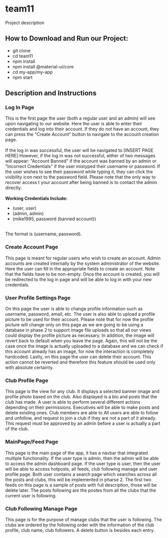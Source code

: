 # team11
Project description

## How to Download and Run our Project:
* git clone 
* cd team11
* npm install
* npm install @material-ui/core
* cd my-app/my-app
* npm start



## Description and Instructions
### Log In Page
This is the first page the user (both a regular user and an admin) will see upon navigating to our website. Here the user is able to enter their credentials and log into their account. If they do not have an account, they can press the "Create Account" button to navigate to the account creation page. <br/>
<br/>
If the log in was successful, the user will be navigated to [INSERT PAGE HERE]
However, if the log in was not successful, either of two messages will appear: "Account Banned" if the account was banned by an admin or "Incorrect Credentials" if the user mistyped their username or password. If the user wishes to see their password while typing it, they can click the visibility icon next to the password field. Please note that the only way to recover access t your account after being banned is to contact the admin directly. <br/>
<br/>
__Working Credentials Include:__
* (user, user)
* (admin, admin)
* (mike1995, password (banned account))
<br/>
The format is (username, password).

### Create Account Page
This page is meant for regular users who wish to create an account. Admin accounts are created internally by the system administrator of the website. Here the user can fill in the appropriate fields to create an account. Note that the fields have to be non-empty. Once the account is created, you will be redirected to the log in page and will be able to log in with your new credentials.

### User Profile Settings Page
On this page the user is able to change profile information such as username, password, email, etc. The user is also able to upload a profile picture to be used for their account. Please note that for now the profile picture will change only on this page as we are going to be using a database in phase 2 to support image file uploads so that all our views could display the profile picture as necessary. In addition, the image will revert back to default when you leave the page. Again, this will not be the case once the image is actually uploaded to a database and we can check if this account already has an image, for now the interaction is completely hardcoded. Lastly, on this page the user can delete their account. This action cannot be reverted and therefore this feature should be used only with absolute certainty. 

### Club Profile Page
This page is the view for any club. It displays a selected banner image and profile photo based on the club. Also displayed is a bio and posts that the club has made. A user is able to perform several different actions depending on their permissions. Executives will be able to make posts and delete existing ones. Club members are able to All users are able to follow and unfollow, and request to join a club if they are not a part of it already. This request must be approved by an admin before a user is actually a part of the club.

### MainPage/Feed Page
This page is the main page of the app, it has a navbar that integrated multiple functionality. If the user type is admin, then the admin will be able to access the admin dashboard page. If the user type is user, then the user will be able to access hotposts, all feeds, club following manage and user profile page. Both user contains a search page which searches across all the posts and clubs, this will be implemented in pharse 2. The first two feeds on this page is a sample of posts with full description, those will be delete later. The posts following are the postes from all the clubs that the current user is following.

### Club Following Manage Page
This page is for the purpose of manage clubs that the user is following. The clubs are ordered by the following order with the information of the club profile, club name, club followers. A delete button is besides each entry.

##
